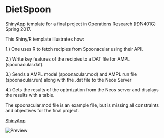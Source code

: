 # DietSpoon

ShinyApp template for a final project in Operations Research (IÐN401G) Spring 2017.

This Shiny/R template illustrates how:

1.) One uses R to fetch recipies from Spoonacular using their API.

2.) Write key features of the recipies to a DAT file for AMPL (spoonacular.dat).

3.) Sends a AMPL model (spoonacular.mod) and AMPL run file (spoonacular.run) along with the .dat file to the Neos Server

4.) Gets the results of the optmization from the Neos server and displays the results with a table.

The spoonacular.mod file is an example file, but is missing all constraints and objectives for the final project.

[ShinyApp](https://tpr-1.shinyapps.io/DietSpoon/ "https://tpr-1.shinyapps.io/DietSpoon/")

![Preview](https://raw.githubusercontent.com/tprunarsson/DietSpoon/master/screenshot.png)
